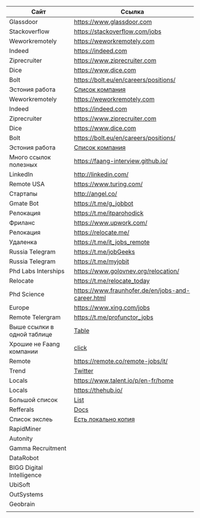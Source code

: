 

| Сайт | Ссылка |
| ------ | ------ |
| Glassdoor | https://www.glassdoor.com |
| Stackoverflow | https://stackoverflow.com/jobs |
| Weworkremotely | https://weworkremotely.com |
| Indeed | https://indeed.com |
| Ziprecruiter | https://www.ziprecruiter.com |
| Dice | https://www.dice.com |
| Bolt| https://bolt.eu/en/careers/positions/|
|Эстония работа| [Список компания](https://chill-aftermath-5e3.notion.site/75abebbb8f9f44ac899ac55fa31679ce)|
| Weworkremotely | https://weworkremotely.com |
| Indeed | https://indeed.com |
| Ziprecruiter | https://www.ziprecruiter.com |
| Dice | https://www.dice.com |
| Bolt| https://bolt.eu/en/careers/positions/|
|Эстония работа| [Список компания](https://chill-aftermath-5e3.notion.site/75abebbb8f9f44ac899ac55fa31679ce)|
|Много ссылок полезных|https://faang-interview.github.io/|
|LinkedIn|http://linkedin.com/|
|Remote USA|https://www.turing.com/|
|Стартапы|http://angel.co/|
|Gmate Bot|https://t.me/g_jobbot|
|Релокация|https://t.me/itparohodick|
|Фриланс|https://www.upwork.com/|
|Релокация|https://relocate.me/|
|Удаленка|https://t.me/it_jobs_remote|
|Russia Telegram|https://t.me/jobGeeks|
|Russia Telegram|https://t.me/myjobit|
|Phd Labs Interships|https://www.golovnev.org/relocation/|
|Relocate|https://t.me/relocate_today|
|Phd Science|https://www.fraunhofer.de/en/jobs-and-career.html|
|Europe|https://www.xing.com/jobs|
|Remote Telergram|https://t.me/profunctor_jobs|
|Выше ссылки в одной таблице|[Table](https://atmyre.notion.site/43267f2b01564276b6ed71a076679c88?v=2c133f084f994f16a62363bffe3dcb57)|
|Хрошие не Faang компании|[click](https://github.com/poteto/hiring-without-whiteboards)|
|Remote|https://remote.co/remote-jobs/it/|
|Trend|[Twitter](https://twitter.com/kozlovzxc/status/1501932904246513679)|
|Locals|https://www.talent.io/p/en-fr/home|
|Locals|https://thehub.io/|
|Большой список|[List](https://lying-profit-0d3.notion.site/NewGrad-6c7f6fc5bcc447119893ab22f776aa72)|
|Refferals|[Docs](https://docs.google.com/spreadsheets/d/1VAizrCb_q1YG290Kg5gfRpn0ZsewITfqnrKmaVoZbLk/edit#gid=0)|
|Список экслеь|[Есть локально копия](https://docs.google.com/spreadsheets/d/1Qrldyvj6IA6u6c3wy8S9VuAORgnnA35wW0kBWgu3cc0/edit#gid=0)|
|RapidMiner||
|Autonity||
|Gamma Recruitment||
|DataRobot||
|BIGG Digital Intelligence||
|UbiSoft||
|OutSystems||
|Geobrain||
|||


